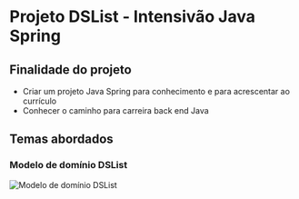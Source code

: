 # Projeto DSList - Intensivão Java Spring

## Finalidade do projeto

* Criar um projeto Java Spring para conhecimento e para acrescentar ao currículo
* Conhecer o caminho para carreira back end Java

## Temas abordados

### Modelo de domínio DSList


![Modelo de domínio DSList](https://raw.githubusercontent.com/inacioads23/dslist/main/resources/dslist-model.png)